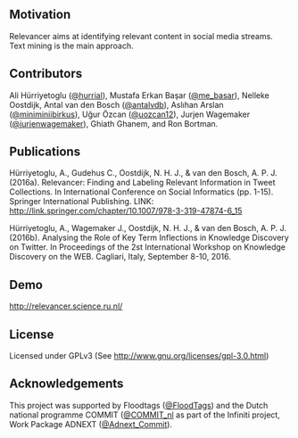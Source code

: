 ## Motivation

Relevancer aims at identifying relevant content in social media streams. Text mining is the main approach.

## Contributors

Ali Hürriyetoglu ([@hurrial](https://twitter.com/hurrial)), Mustafa Erkan Başar ([@me_basar](https://twitter.com/me_basar)), Nelleke Oostdijk, Antal van den Bosch ([@antalvdb](https://twitter.com/antalvdb)), Aslıhan Arslan ([@miniminiibirkus](https://twitter.com/miniminiibirkus)), Uğur Özcan ([@uozcan12](https://twitter.com/uozcan12)), Jurjen Wagemaker ([@jurjenwagemaker](https://twitter.com/jurjenwagemaker)), Ghiath Ghanem, and Ron Bortman.

## Publications

Hürriyetoglu, A., Gudehus C., Oostdijk, N. H. J., & van den Bosch, A. P. J. (2016a). Relevancer: Finding and Labeling Relevant Information in Tweet Collections. In International Conference on Social Informatics (pp. 1-15). Springer International Publishing. LINK: http://link.springer.com/chapter/10.1007/978-3-319-47874-6_15

Hürriyetoglu, A., Wagemaker J., Oostdijk, N. H. J., & van den Bosch, A. P. J. (2016b). Analysing the Role of Key Term Inflections in Knowledge Discovery on Twitter. In Proceedings of the 2st International Workshop on Knowledge Discovery on the WEB. Cagliari, Italy, September 8-10, 2016.

## Demo

http://relevancer.science.ru.nl/

## License

Licensed under GPLv3 (See http://www.gnu.org/licenses/gpl-3.0.html)


## Acknowledgements
This project was supported by Floodtags ([@FloodTags](https://twitter.com/FloodTags)) and the Dutch national programme COMMIT ([@COMMIT_nl](https://twitter.com/COMMIT_nl) as part of the Infiniti project, Work Package ADNEXT ([@Adnext_Commit](https://twitter.com/Adnext_Commit)).
